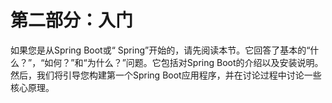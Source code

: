 # 第二部分：入门

如果您是从Spring Boot或“ Spring”开始的，请先阅读本节。它回答了基本的“什么？”，“如何？”和“为什么？”问题。它包括对Spring Boot的介绍以及安装说明。然后，我们将引导您构建第一个Spring Boot应用程序，并在讨论过程中讨论一些核心原理。